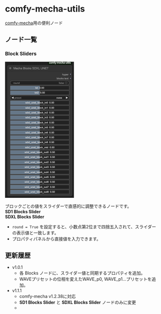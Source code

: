 # comfy-mecha-utils

[comfy-mecha](https://github.com/ljleb/comfy-mecha.git)用の便利ノード


## ノード一覧

### Block Sliders

![blockSliders](assets/block_sliders.png)

ブロックごとの値をスライダーで直感的に調整できるノードです。  
**SD1 Blocks Slider**  
**SDXL Blocks Slider** 

- `round = True` を設定すると、小数点第2位まで四捨五入されて、スライダーの表示値と一致します。
- プロパティパネルから直接値を入力できます。



## 更新履歴
- v1.0.1
  - 各 Blocks ノードに、スライダー値と同期するプロパティを追加。
  - WAVEプリセットの位相を変えたWAVE_p0, WAVE_p1...プリセットを追加。
- v1.1.1
  - comfy-mecha v1.2.38に対応
  - **SD1 Blocks Slider** と **SDXL Blocks Slider** ノードのみに変更
  - 